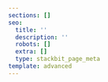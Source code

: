 ```yaml
---
sections: []
seo:
  title: ''
  description: ''
  robots: []
  extra: []
  type: stackbit_page_meta
template: advanced
---
```

